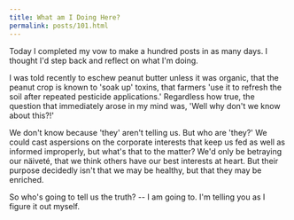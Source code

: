 ```yaml
---
title: What am I Doing Here?
permalink: posts/101.html
---
```


Today I completed my vow to make a hundred posts in as many days. I thought I'd step back and reflect on what I'm doing.

I was told recently to eschew peanut butter unless it was organic, that the peanut crop is known to 'soak up' toxins, that farmers 'use it to refresh the soil after repeated pesticide applications.' Regardless how true, the question that immediately arose in my mind was, 'Well why don't we know about this?!'

We don't know because 'they' aren't telling us. But who are 'they?' We could cast aspersions on the corporate interests that keep us fed as well as informed improperly, but what's that to the matter? We'd only be betraying our näiveté, that we think others have our best interests at heart. But their purpose decidedly isn't that we may be healthy, but that they may be enriched.

So who's going to tell us the truth? -- I am going to. I'm telling you as I figure it out myself.